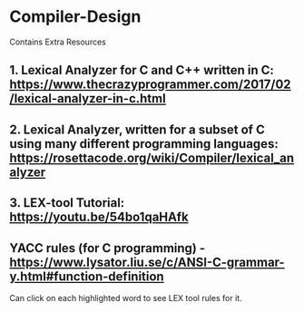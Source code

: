 # Compiler-Design
Contains Extra Resources 
## 1. Lexical Analyzer for C and C++ written in C: https://www.thecrazyprogrammer.com/2017/02/lexical-analyzer-in-c.html



## 2. Lexical Analyzer, written for a subset of C using many different programming languages: https://rosettacode.org/wiki/Compiler/lexical_analyzer



## 3. LEX-tool Tutorial: https://youtu.be/54bo1qaHAfk

## YACC rules (for C programming) - https://www.lysator.liu.se/c/ANSI-C-grammar-y.html#function-definition 
Can click on each highlighted word to see LEX tool rules for it.
